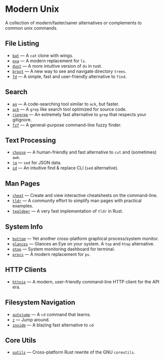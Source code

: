 # Modern Unix

A collection of modern/faster/saner alternatives or complements to common unix commands.

## File Listing

* [`bat`](https://github.com/sharkdp/bat) — A `cat` clone with wings.
* [`exa`](https://github.com/ogham/exa) — A modern replacement for `ls`.
* [`dust`](https://github.com/bootandy/dust) — A more intuitive version of `du` in rust.
* [`broot`](https://github.com/Canop/broot) — A new way to see and navigate directory `trees`.
* [`fd`](https://github.com/sharkdp/fd) — A simple, fast and user-friendly alternative to `find`.

## Search

* [`ag`](https://github.com/ggreer/the_silver_searcher) — A code-searching tool similar to `ack`, but faster.
* [`ack`](https://github.com/beyondgrep/ack3) — A `grep` like search tool optimized for source code.
* [`ripgrep`](https://github.com/BurntSushi/ripgrep) — An extremely fast alternative to `grep` that respects your gitignore.
* [`fzf`](https://github.com/junegunn/fzf) — A general-purpose command-line fuzzy finder.

## Text Processing

* [`choose`](https://github.com/theryangeary/choose) — A human-friendly and fast alternative to `cut` and (sometimes) `awk`.
* [`jq`](https://github.com/stedolan/jq) — `sed` for JSON data.
* [`sd`](https://github.com/chmln/sd) — An intuitive find & replace CLI (`sed` alternative).

## Man Pages

* [`cheat`](https://github.com/cheat/cheat) — Create and view interactive cheatsheets on the command-line.
* [`tldr`](https://github.com/tldr-pages/tldr) — A community effort to simplify man pages with practical examples. 
* [`tealdeer`](https://github.com/dbrgn/tealdeer) — A very fast implementation of `tldr` in Rust.

## System Info

* [`bottom`](https://github.com/ClementTsang/bottom) — Yet another cross-platform graphical process/system monitor. 
* [`glances`](https://github.com/nicolargo/glances) — Glances an Eye on your system. A `top` and `htop` alternative.
* [`gtop`](https://github.com/aksakalli/gtop) — System monitoring dashboard for terminal.
* [`procs`](https://github.com/dalance/procs) — A modern replacement for `ps`.

## HTTP Clients

* [`httpie`](https://github.com/httpie/httpie) — A modern, user-friendly command-line HTTP client for the API era.

## Filesystem Navigation

* [`autojump`](https://github.com/wting/autojump) — A `cd` command that learns.
* [`z`](https://github.com/rupa/z/) — Jump around.
* [`zoxide`](https://github.com/ajeetdsouza/zoxide) — A blazing fast alternative to `cd`

## Core Utils

* [`uutils`](https://github.com/uutils/coreutils) — Cross-platform Rust rewrite of the GNU `coreutils`.
